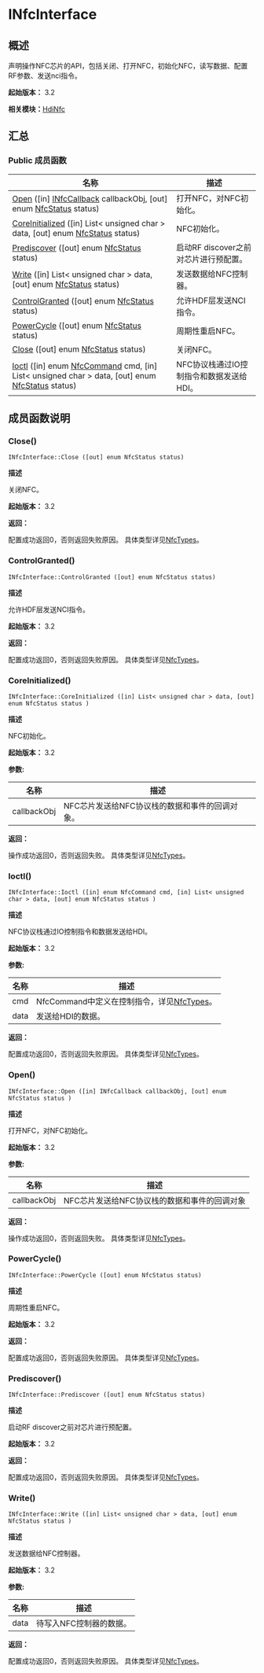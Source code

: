 # INfcInterface


## 概述

声明操作NFC芯片的API，包括关闭、打开NFC，初始化NFC，读写数据、配置RF参数、发送nci指令。

**起始版本：** 3.2

**相关模块：**[HdiNfc](_hdi_nfc_v10.md)


## 汇总


### Public 成员函数

| 名称 | 描述 | 
| -------- | -------- |
| [Open](#open) ([in] [INfcCallback](interface_i_nfc_callback_v10.md) callbackObj, [out] enum [NfcStatus](_hdi_nfc_v10.md#nfcstatus) status) | 打开NFC，对NFC初始化。 | 
| [CoreInitialized](#coreinitialized) ([in] List&lt; unsigned char &gt; data, [out] enum [NfcStatus](_hdi_nfc_v10.md#nfcstatus) status) | NFC初始化。 | 
| [Prediscover](#prediscover) ([out] enum [NfcStatus](_hdi_nfc_v10.md#nfcstatus) status) | 启动RF discover之前对芯片进行预配置。 | 
| [Write](#write) ([in] List&lt; unsigned char &gt; data, [out] enum [NfcStatus](_hdi_nfc_v10.md#nfcstatus) status) | 发送数据给NFC控制器。 | 
| [ControlGranted](#controlgranted) ([out] enum [NfcStatus](_hdi_nfc_v10.md#nfcstatus) status) | 允许HDF层发送NCI指令。 | 
| [PowerCycle](#powercycle) ([out] enum [NfcStatus](_hdi_nfc_v10.md#nfcstatus) status) | 周期性重启NFC。 | 
| [Close](#close) ([out] enum [NfcStatus](_hdi_nfc_v10.md#nfcstatus) status) | 关闭NFC。 | 
| [Ioctl](#ioctl) ([in] enum [NfcCommand](_hdi_nfc_v10.md#nfccommand) cmd, [in] List&lt; unsigned char &gt; data, [out] enum [NfcStatus](_hdi_nfc_v10.md#nfcstatus) status) | NFC协议栈通过IO控制指令和数据发送给HDI。 | 


## 成员函数说明


### Close()

```
INfcInterface::Close ([out] enum NfcStatus status)
```

**描述**


关闭NFC。

**起始版本：** 3.2

**返回：**

配置成功返回0，否则返回失败原因。 具体类型详见[NfcTypes](_nfc_types_8idl_v10.md)。


### ControlGranted()

```
INfcInterface::ControlGranted ([out] enum NfcStatus status)
```

**描述**


允许HDF层发送NCI指令。

**起始版本：** 3.2

**返回：**

配置成功返回0，否则返回失败原因。 具体类型详见[NfcTypes](_nfc_types_8idl_v10.md)。


### CoreInitialized()

```
INfcInterface::CoreInitialized ([in] List< unsigned char > data, [out] enum NfcStatus status )
```

**描述**


NFC初始化。

**起始版本：** 3.2

**参数:**

| 名称 | 描述 | 
| -------- | -------- |
| callbackObj | NFC芯片发送给NFC协议栈的数据和事件的回调对象。 | 

**返回：**

操作成功返回0，否则返回失败。 具体类型详见[NfcTypes](_nfc_types_8idl_v10.md)。


### Ioctl()

```
INfcInterface::Ioctl ([in] enum NfcCommand cmd, [in] List< unsigned char > data, [out] enum NfcStatus status )
```

**描述**


NFC协议栈通过IO控制指令和数据发送给HDI。

**起始版本：** 3.2

**参数:**

| 名称 | 描述 | 
| -------- | -------- |
| cmd | NfcCommand中定义在控制指令，详见[NfcTypes](_nfc_types_8idl_v10.md)。 | 
| data | 发送给HDI的数据。 | 

**返回：**

配置成功返回0，否则返回失败原因。 具体类型详见[NfcTypes](_nfc_types_8idl_v10.md)。


### Open()

```
INfcInterface::Open ([in] INfcCallback callbackObj, [out] enum NfcStatus status )
```

**描述**


打开NFC，对NFC初始化。

**起始版本：** 3.2

**参数:**

| 名称 | 描述 | 
| -------- | -------- |
| callbackObj | NFC芯片发送给NFC协议栈的数据和事件的回调对象 | 

**返回：**

操作成功返回0，否则返回失败。 具体类型详见[NfcTypes](_nfc_types_8idl_v10.md)。


### PowerCycle()

```
INfcInterface::PowerCycle ([out] enum NfcStatus status)
```

**描述**


周期性重启NFC。

**起始版本：** 3.2

**返回：**

配置成功返回0，否则返回失败原因。 具体类型详见[NfcTypes](_nfc_types_8idl_v10.md)。


### Prediscover()

```
INfcInterface::Prediscover ([out] enum NfcStatus status)
```

**描述**


启动RF discover之前对芯片进行预配置。

**起始版本：** 3.2

**返回：**

配置成功返回0，否则返回失败原因。 具体类型详见[NfcTypes](_nfc_types_8idl_v10.md)。


### Write()

```
INfcInterface::Write ([in] List< unsigned char > data, [out] enum NfcStatus status )
```

**描述**


发送数据给NFC控制器。

**起始版本：** 3.2

**参数:**

| 名称 | 描述 | 
| -------- | -------- |
| data | 待写入NFC控制器的数据。 | 

**返回：**

配置成功返回0，否则返回失败原因。 具体类型详见[NfcTypes](_nfc_types_8idl_v10.md)。
